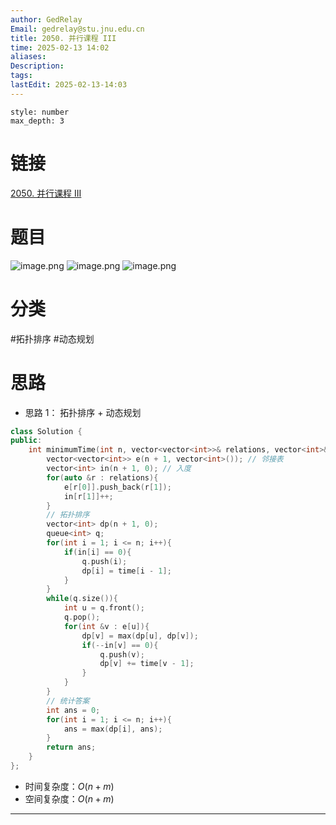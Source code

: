 ```yaml
---
author: GedRelay
Email: gedrelay@stu.jnu.edu.cn
title: 2050. 并行课程 III
time: 2025-02-13 14:02
aliases: 
Description: 
tags: 
lastEdit: 2025-02-13-14:03
---
```


```toc
style: number
max_depth: 3
```

# 链接
[2050. 并行课程 III](https://leetcode.cn/problems/parallel-courses-iii/) 

# 题目
![image.png](https://ged-pic-bed.oss-cn-guangzhou.aliyuncs.com/img/202502131402767.png)
![image.png](https://ged-pic-bed.oss-cn-guangzhou.aliyuncs.com/img/202502131402424.png)
![image.png](https://ged-pic-bed.oss-cn-guangzhou.aliyuncs.com/img/202502131402986.png)


# 分类
#拓扑排序 #动态规划 

# 思路
- 思路 1：
拓扑排序 + 动态规划

```cpp
class Solution {
public:
    int minimumTime(int n, vector<vector<int>>& relations, vector<int>& time) {
        vector<vector<int>> e(n + 1, vector<int>()); // 邻接表
        vector<int> in(n + 1, 0); // 入度
        for(auto &r : relations){
            e[r[0]].push_back(r[1]);
            in[r[1]]++;
        }
        // 拓扑排序
        vector<int> dp(n + 1, 0);
        queue<int> q;
        for(int i = 1; i <= n; i++){
            if(in[i] == 0){
                q.push(i);
                dp[i] = time[i - 1];
            }
        }
        while(q.size()){
            int u = q.front();
            q.pop();
            for(int &v : e[u]){
                dp[v] = max(dp[u], dp[v]);
                if(--in[v] == 0){
                    q.push(v);
                    dp[v] += time[v - 1];
                }
            }
        }
        // 统计答案
        int ans = 0;
        for(int i = 1; i <= n; i++){
            ans = max(dp[i], ans);
        }
        return ans;
    }
};
```


- 时间复杂度：${O\left( n + m \right)  }$ 
- 空间复杂度：${O\left( n+m \right)  }$ 


---


